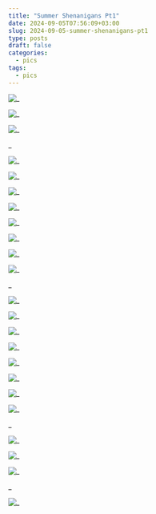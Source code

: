 ```yaml
---
title: "Summer Shenanigans Pt1"
date: 2024-09-05T07:56:09+03:00
slug: 2024-09-05-summer-shenanigans-pt1
type: posts
draft: false
categories:
  - pics
tags:
  - pics
---
```



  ![_](/images/Summer-shenanigans-pt1/5-24_1.jpg)

  ![_](/images/Summer-shenanigans-pt1/5-24_2.jpg)

  ![_](/images/Summer-shenanigans-pt1/5-24_3.jpg)

  _

  ![_](/images/Summer-shenanigans-pt1/6-15_3.jpg)
 
  ![_](/images/Summer-shenanigans-pt1/6-15_1.jpg)

  ![_](/images/Summer-shenanigans-pt1/6-15_13.jpg)

  ![_](/images/Summer-shenanigans-pt1/6-15_5.jpg)

  ![_](/images/Summer-shenanigans-pt1/6-15_6.jpg)

  ![_](/images/Summer-shenanigans-pt1/6-15_9.jpg)

  ![_](/images/Summer-shenanigans-pt1/6-15_11.jpg)

  ![_](/images/Summer-shenanigans-pt1/6-15_12.jpg)

  _

  ![_](/images/Summer-shenanigans-pt1/6-21_1.jpg)

  ![_](/images/Summer-shenanigans-pt1/6-21_2.jpg)

  ![_](/images/Summer-shenanigans-pt1/6-21_3.jpg)

  ![_](/images/Summer-shenanigans-pt1/6-21_4.jpg)

  ![_](/images/Summer-shenanigans-pt1/6-21_5.jpg)

  ![_](/images/Summer-shenanigans-pt1/6-21_6.jpg)

  ![_](/images/Summer-shenanigans-pt1/6-21_7.jpg)

  ![_](/images/Summer-shenanigans-pt1/6-21_8.jpg)

  _

  ![_](/images/Summer-shenanigans-pt1/6-28_1.jpg)

  ![_](/images/Summer-shenanigans-pt1/6-28_2.jpg)

  ![_](/images/Summer-shenanigans-pt1/6-28_3.jpg)

  _

  ![_](/images/Summer-shenanigans-pt1/7-06_2.jpg)

